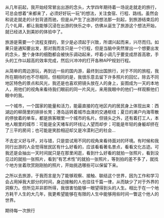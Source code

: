 从几年前起，我开始经常冒出出游的念头，大学四年期待着一场说走就走的旅行，可总会想着“来都来了，必须好好玩一玩”的想法，关注食宿、行程、路线。虽然会和说走就走的计划背道而驰，但是从产生了出游的想法那一刻起，到旅游结束后的几个礼拜，都让我能够沉浸在出游的快乐之中，仿佛从诞生了旅游这个想法开始，就已经进入到美妙的体验中了。

旅游是需要一个流程支撑的，至少是必须起于兴致，所谓兴起而来，兴尽而归。如果只是通知要出发，那对我而言只是一个行程，但是当脑中突然冒出一个想要出发的念头，整个身体的细胞都会被快乐调动起来，哼着小调几乎要变成昂首高歌，手头的工作以超高的效率完成，然后兴冲冲的打开各种APP规划行程。

从简单的周边游玩，再到远一些的国内游，最终到出国旅行，对于不同的旅程，我所在期待的也不尽相同，但相同的是，我很乐意去留下许多照片的回忆，除去不同地区特色的景点和风光，我还是也喜欢把镜头放在人的身上，妄图成为一天的本地人，用他们的视角来看待我们眼前的同一片风光，来用我眼中的他们一样观察他们眼中的我。

一个城市，一个国家的能量和活力，能最直接的在地区内的居民身上体现出来：西湖边的柳荫里的排排长凳；港岛运转着城市血液的交通枢纽；夏日的濑户内海零散的停放着的单车，都是旅客眼里一个城市的名片。但镜头之外，还有着打工人，本地人眼里的城市：可能是全天堵车的环线让人望而却步；可能是年轻的身躯却挤在了三平的房间；也可能是笑脸相迎却又是冷漠利己的社会...

不去定义好与坏，对与错，只是尝试用不同的视角来看待面对的环境。有时候和我同行出游的人会觉得居民区有什么好看的，应该看看著名景点，看看文化古迹。可我还是会抽出一天时间就只是在那里闲逛，看到什么好看的就拍一张照片，看到没见过的就拍一张照片，看到“有艺术性”的就拍一张照片，等到拍的差不多了，就找个地方坐着欣赏刚刚拍的照片，开始挑选哪些可以保留下来。

之所以去旅游，于我而言是为了能够观察、接触、联结这个世界，因为工作和学习会占用掉我大部分的时间，身边接触的人也往往千篇一律，从而缺少了对于外界的洞察力。但所见并非即所得，我很害怕能够一眼望得到头的人生。相比于在一个地方耗干人生的大几年，我更希望能够在有限的人生中能够用些时间一瞥这个他人的世界。

期待每一次旅行
